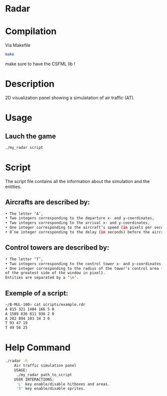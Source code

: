 # Radar

# Compilation

Via Makefile

```bash
make
``` 
make sure to have the CSFML lib !

# Description

2D visualization panel showing a simulatation of air traffic (AT).

# Usage
## Lauch the game
```bash
./my_radar script
```
# Script

The script file contains all the information about the simulation and the entities.

## Aircrafts are described by:
```bash
• The letter ‘A’,
• Two integers corresponding to the departure x- and y-coordinates,
• Two integers corresponding to the arrival x- and y-coordinates,
• One integer corresponding to the aircraft’s speed (in pixels per second),
• O`ne integer corresponding to the delay (in seconds) before the aircraft takes off.
```
## Control towers are described by:
```bash
• The letter ‘T’,
• Two integers corresponding to the control tower x- and y-coordinates,
• One integer corresponding to the radius of the tower’s control area (corresponding to the percentage
of the greatest side of the window in pixel).
Entities are separated by a ‘\n’.
```
## Exemple of a script:
```bash
∼/B-MUL-100> cat scripts/example.rdr
A 815 321 1484 166 5 0
A 1589 836 811 936 2 0
A 202 894 103 34 3 0
T 93 47 19
T 49 56 25
```

# Help Command
```bash
./radar -h
    Air traffic simulation panel
    USAGE:
     ./my_radar path_to_script
    USER INTERACTIONS:
     'L' key enable/disable hitboxes and areas.
     'S' key enable/disable sprites.
